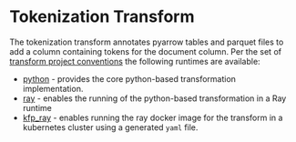 # Tokenization Transform 
The tokenization transform annotates pyarrow tables and parquet files
to add a column containing tokens for the document column. 
Per the set of 
[transform project conventions](../../README.md#transform-project-conventions)
the following runtimes are available:

* [python](python/README.md) - provides the core python-based transformation 
implementation.
* [ray](ray/README.md) - enables the running of the python-based transformation
in a Ray runtime
* [kfp_ray](kfp_ray/README.md) - enables running the ray docker image for
the transform in a kubernetes cluster using a generated `yaml` file.
